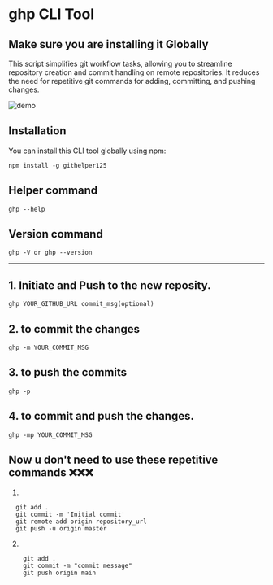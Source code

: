 # ghp CLI Tool

## Make sure you are installing it Globally

This script simplifies git workflow tasks, allowing you to streamline repository creation and commit handling on remote repositories. It reduces the need for repetitive git commands for adding, committing, and pushing changes.

![demo](https://github-production-user-asset-6210df.s3.amazonaws.com/98875003/315122671-03c9edf0-75fb-4830-ae87-e4d03a5bc16a.png?X-Amz-Algorithm=AWS4-HMAC-SHA256&X-Amz-Credential=AKIAVCODYLSA53PQK4ZA%2F20240321%2Fus-east-1%2Fs3%2Faws4_request&X-Amz-Date=20240321T065034Z&X-Amz-Expires=300&X-Amz-Signature=ff295659e8c7f414d0d3673aac87621dab78173a7be96fecfa67944fb95deb09&X-Amz-SignedHeaders=host&actor_id=98875003&key_id=0&repo_id=765734272)

## Installation

You can install this CLI tool globally using npm:

```
npm install -g githelper125
```

## Helper command

```
ghp --help
```

## Version command

```
ghp -V or ghp --version
```
<hr />

## 1. Initiate and Push to the new reposity.

```
ghp YOUR_GITHUB_URL commit_msg(optional)
```
## 2. to commit the changes

```
ghp -m YOUR_COMMIT_MSG
```

## 3. to push the commits

```
ghp -p
```

## 4. to commit and push the changes.

```
ghp -mp YOUR_COMMIT_MSG
```

## Now u don't need to use these repetitive commands ❌❌❌

1.

```git init
  git add .
  git commit -m 'Initial commit'
  git remote add origin repository_url
  git push -u origin master
```

2.

```
    git add .
    git commit -m "commit message"
    git push origin main
```
